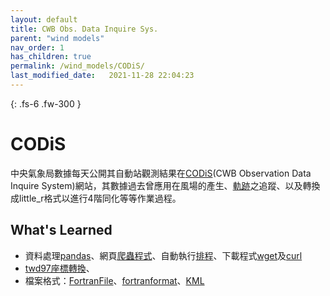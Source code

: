```yaml
---
layout: default
title: CWB Obs. Data Inquire Sys.
parent: "wind models"
nav_order: 1
has_children: true
permalink: /wind_models/CODiS/
last_modified_date:   2021-11-28 22:04:23
---
```

<script id="_wauw3r">var _wau = _wau || []; _wau.push(["dynamic", "qz4i71adty", "w3r", "c4302bffffff", "small"]);</script><script async src="//waust.at/d.js"></script>
{: .fs-6 .fw-300 }

# CODiS
中央氣象局數據每天公開其自動站觀測結果在[CODiS](https://e-service.cwb.gov.tw/HistoryDataQuery/)(CWB Observation Data Inquire System)網站，其數據過去曾應用在風場的產生、[軌跡](https://github.com/sinotec2/cwb_Wind_Traj)之追蹤、以及轉換成little_r格式以進行4階同化等等作業過程。

## What's Learned
- 資料處理[pandas](https://hackmd.io/@wiimax/10-minutes-to-pandas)、網頁[爬蟲程式](https://www.crummy.com/software/BeautifulSoup/bs4/doc.zh/)、自動執行[排程](https://blog.gtwang.org/linux/linux-crontab-cron-job-tutorial-and-examples/)、下載程式[wget](https://blog.gtwang.org/linux/linux-wget-command-download-web-pages-and-files-tutorial-examples/)及[curl](https://blog.techbridge.cc/2019/02/01/linux-curl-command-tutorial/)
- [twd97座標轉換](https://pypi.org/project/twd97/)、
- 檔案格式：[FortranFile](https://docs.scipy.org/doc/scipy/reference/generated/scipy.io.FortranFile.html)、[fortranformat](https://pypi.org/project/fortranformat/)、[KML](https://en.wikipedia.org/wiki/Keyhole_Markup_Language)